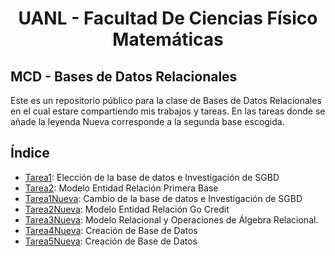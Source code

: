 # <p align="center">UANL  - Facultad De Ciencias Físico Matemáticas

## MCD - Bases de Datos Relacionales

Este es un repositorio público para la clase de Bases de Datos Relacionales en el cual estare compartiendo mis trabajos y tareas. En las tareas donde se añade la leyenda Nueva corresponde a la segunda base escogida. 

## Índice 
- [Tarea1](Primera_Base/Tarea1/Tarea1.md): Elección de la base de datos e Investigación de SGBD 
- [Tarea2](Primera_Base/Tarea2/Tarea2.md): Modelo Entidad Relación Primera Base
- [Tarea1Nueva](Segunda_Base/Tarea1SegundaBase/:Tarea1.md): Cambio de la base de datos e Investigación de SGBD 
- [Tarea2Nueva](Segunda_Base/Tarea2SegundaBase/Tarea2.md): Modelo Entidad Relación Go Credit
- [Tarea3Nueva](Segunda_Base/Tarea3SegundaBase/Tarea3.md): Modelo Relacional y Operaciones de Álgebra Relacional.
- [Tarea4Nueva](Segunda_Base/Tarea4SegundaBase/Tarea4.sql): Creación de Base de Datos
- [Tarea5Nueva](Segunda_Base/Tarea5SegundaBase/Tarea5.md): Creación de Base de Datos